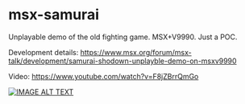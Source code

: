 # msx-samurai
Unplayable demo of the old fighting game. MSX+V9990. Just a POC.

Development details: https://www.msx.org/forum/msx-talk/development/samurai-shodown-unplayble-demo-on-msxv9990

Video: https://www.youtube.com/watch?v=F8jZBrrQmGo

[![IMAGE ALT TEXT](http://img.youtube.com/vi/F8jZBrrQmGo/0.jpg)](http://www.youtube.com/watch?v=F8jZBrrQmGo "Samurai Shodown unplayable demo MSX+V9990")
